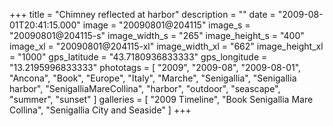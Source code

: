 +++
title = "Chimney reflected at harbor"
description = ""
date = "2009-08-01T20:41:15.000"
image = "20090801@204115"
image_s = "20090801@204115-s"
image_width_s = "265"
image_height_s = "400"
image_xl = "20090801@204115-xl"
image_width_xl = "662"
image_height_xl = "1000"
gps_latitude = "43.7180936833333"
gps_longitude = "13.2195996833333"
phototags = [ "2009", "2009-08", "2009-08-01", "Ancona", "Book", "Europe", "Italy", "Marche", "Senigallia", "Senigallia harbor", "SenigalliaMareCollina", "harbor", "outdoor", "seascape", "summer", "sunset" ]
galleries = [ "2009 Timeline", "Book Senigallia Mare Collina", "Senigallia City and Seaside" ]
+++
